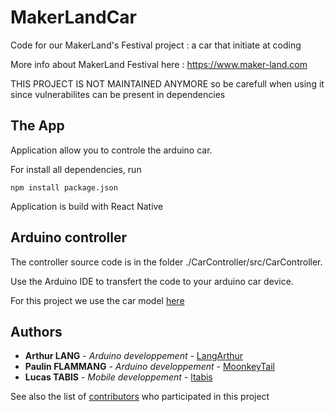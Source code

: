 # MakerLandCar
Code for our MakerLand's Festival project : a car that initiate at coding

More info about MakerLand Festival here : https://www.maker-land.com

THIS PROJECT IS NOT MAINTAINED ANYMORE
so be carefull when using it since vulnerabilites can be present in dependencies

## The App

Application allow you to controle the arduino car.

For install all dependencies, run

```
npm install package.json
```

Application is build with React Native

## Arduino controller

The controller source code is in the folder ./CarController/src/CarController.

Use the Arduino IDE to transfert the code to your arduino car device.

For this project we use the car model [here](https://www.amazon.fr/ELEGOO-Project-Intelligent-éducatif-Adolescents/dp/B07KPZ8RSZ)


## Authors

* **Arthur LANG** - *Arduino developpement* - [LangArthur](https://github.com/LangArthur)
* **Paulin FLAMMANG** - *Arduino developpement* - [MoonkeyTail](https://github.com/MoonkeyTail)
* **Lucas TABIS** - *Mobile developpement* - [ltabis](https://github.com/ltabis)

See also the list of [contributors](https://github.com/LangArthur/MakerLandCar/graphs/contributors) who participated in this project
